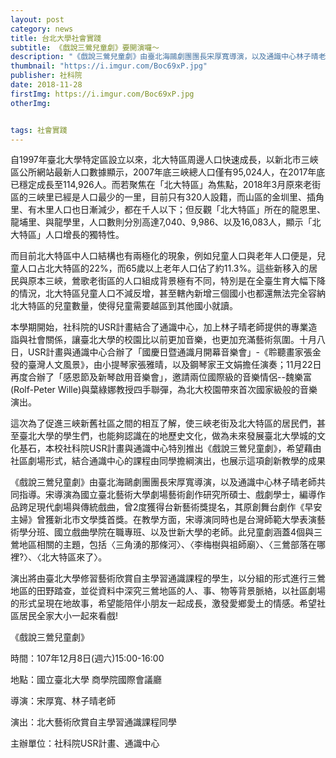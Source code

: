 ```yaml
---
layout: post
category: news
title: 台北大學社會實踐
subtitle: 《戲說三鶯兒童劇》要開演囉～
description: "《戲說三鶯兒童劇》由臺北海鷗劇團團長宋厚寬導演，以及通識中心林子晴老師共同指導。宋導演為國立臺北藝術大學劇場藝術創作研究所碩士、戲劇學士，編導作品跨足現代劇場與傳統戲曲，曾2度獲得台新藝術獎提名，其原創舞台劇作《早安主婦》曾獲新北市文學獎首獎。在教學方面，宋導演同時也是台灣師範大學表演藝術學分班、國立戲曲學院在職專班、以及世新大學的老師。此兒童劇涵蓋4個與三鶯地區相關的主題，包括〈三角湧的那條河〉、〈李梅樹與祖師廟〉、〈三鶯部落在哪裡?〉、〈北大特區來了〉。..."
thumbnail: "https://i.imgur.com/Boc69xP.jpg"
publisher: 社科院
date: 2018-11-28
firstImg: https://i.imgur.com/Boc69xP.jpg
otherImg:


tags: 社會實踐
---
```


自1997年臺北大學特定區設立以來，北大特區周邊人口快速成長，以新北市三峽區公所網站最新人口數據顯示，2007年底三峽總人口僅有95,024人，在2017年底已穩定成長至114,926人。而若聚焦在「北大特區」為焦點，2018年3月原來老街區的三峽里已經是人口最少的一里，目前只有320人設籍，而山區的金圳里、插角里、有木里人口也日漸減少，都在千人以下；但反觀「北大特區」所在的龍恩里、龍埔里、與龍學里，人口數則分別高達7,040、9,986、以及16,083人，顯示「北大特區」人口增長的獨特性。

而目前北大特區中人口結構也有兩極化的現象，例如兒童人口與老年人口便是，兒童人口占北大特區的22%，而65歲以上老年人口佔了約11.3%。這些新移入的居民與原本三峽，鶯歌老街區的人口組成背景極有不同，特別是在全臺生育大幅下降的情況，北大特區兒童人口不減反增，甚至轄內新增三個國小也都還無法完全容納北大特區的兒童數量，使得兒童需要越區到其他國小就讀。

本學期開始，社科院的USR計畫結合了通識中心，加上林子晴老師提供的專業造詣與社會關係，讓臺北大學的校園比以前更加音樂，也更加充滿藝術氛圍。十月八日，USR計畫與通識中心合辦了「國慶日暨通識月開幕音樂會」-《聆聽畫家張金發的臺灣人文風景》，由小提琴家張雅晴，以及鋼琴家王文娟擔任演奏；11月22日再度合辦了「感恩節及新琴啟用音樂會」，邀請兩位國際級的音樂情侶--魏樂富(Rolf-Peter Wille)與葉綠娜教授四手聯彈，為北大校園帶來首次國家級般的音樂演出。

這次為了促進三峽新舊社區之間的相互了解，使三峽老街及北大特區的居民們，甚至臺北大學的學生們，也能夠認識在的地歷史文化，做為未來發展臺北大學城的文化基石，本校社科院USR計畫與通識中心特別推出《戲說三鶯兒童劇》，希望藉由社區劇場形式，結合通識中心的課程由同學擔綱演出，也展示這項創新教學的成果

《戲說三鶯兒童劇》由臺北海鷗劇團團長宋厚寬導演，以及通識中心林子晴老師共同指導。宋導演為國立臺北藝術大學劇場藝術創作研究所碩士、戲劇學士，編導作品跨足現代劇場與傳統戲曲，曾2度獲得台新藝術獎提名，其原創舞台劇作《早安主婦》曾獲新北市文學獎首獎。在教學方面，宋導演同時也是台灣師範大學表演藝術學分班、國立戲曲學院在職專班、以及世新大學的老師。此兒童劇涵蓋4個與三鶯地區相關的主題，包括〈三角湧的那條河〉、〈李梅樹與祖師廟〉、〈三鶯部落在哪裡?〉、〈北大特區來了〉。

演出將由臺北大學修習藝術欣賞自主學習通識課程的學生，以分組的形式進行三鶯地區的田野踏查，並從資料中深究三鶯地區的人、事、物等背景脈絡，以社區劇場的形式呈現在地故事，希望能陪伴小朋友一起成長，激發愛鄉愛土的情感。希望社區居民全家大小一起來看戲!

《戲說三鶯兒童劇》

時間：107年12月8日(週六)15:00-16:00

地點：國立臺北大學 商學院國際會議廳

導演：宋厚寬、林子晴老師

演出：北大藝術欣賞自主學習通識課程同學

主辦單位：社科院USR計畫、通識中心
